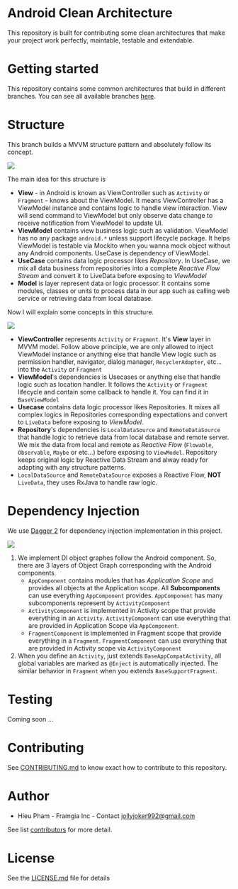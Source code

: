 # Android Clean Architecture

This repository is built for contributing some clean architectures that make your project work perfectly, maintable, testable and extendable.

# Getting started
This repository contains some common architectures that build in different branches. You can see all available branches [here](https://github.com/jollyjoker992/android-clean-architecture/branches).

# Structure
This branch builds a MVVM structure pattern and absolutely follow its concept.

![](https://i.imgur.com/EnYDF7X.png)

The main idea for this structure is
- **View** - in Android is known as ViewController such as `Activity` or `Fragment` - knows about the ViewModel. It means ViewController has a ViewModel instance and contains logic to handle view interaction. View will send command to ViewModel but only observe data change to receive notification from ViewModel to update UI.
- **ViewModel** contains view business logic such as validation. ViewModel has no any package `android.*` unless support lifecycle package. It helps ViewModel is testable via Mockito when you wanna mock object without any Android components. UseCase is dependency of ViewModel.
- **UseCase** contains data logic processor likes *Repository*. In UseCase, we mix all data business from repositories into a complete *Reactive Flow Stream* and convert it to LiveData before exposing to *ViewModel* 
- **Model** is layer represent data or logic processor. It contains some modules, classes or units to process data in our app such as calling web service or retrieving data from local database. 


Now I will explain some concepts in this structure.

![](https://i.imgur.com/vpiYZ5n.png)

- **ViewController** represents `Activity` or `Fragment`. It's **View** layer in MVVM model. Follow above principle, we are only allowed to inject ViewModel instance or anything else that handle View logic such as permission handler, navigator, dialog manager, `RecyclerAdapter`, etc... into the `Activity` or `Fragment`
- **ViewModel**'s dependencies is Usecases or anything else that handle logic such as location handler. It follows the `Activity` or `Fragment` lifecycle and contain some callback to handle it. You can find it in `BaseViewModel`
- **Usecase** contains data logic processor likes Repositories. It mixes all complex logics in Repositories corresponding expectations and convert to `LiveData` before exposing to *ViewModel*.
- **Repository**'s dependencies is `LocalDataSource` and `RemoteDataSource` that handle logic to retrieve data from local database and remote server. We mix the data from local and remote as *Reactive Flow* (`Flowable`, `Observable`, `Maybe` or etc...) before exposing to `ViewModel`. Repository keeps original logic by Reactive Data Stream and alway ready for adapting with any structure patterns.
- `LocalDataSource` and `RemoteDataSource` exposes a Reactive Flow, **NOT** `LiveData`, they uses RxJava to handle raw logic.

# Dependency Injection
We use [Dagger 2](https://google.github.io/dagger/) for dependency injection implementation in this project.

![](https://image.ibb.co/dgttT8/DI.png)

1. We implement DI object graphes follow the Android component. So, there are 3 layers of Object Graph corresponding with the Android components. 
    - `AppComponent` contains modules that has *Application Scope* and provides all objects at the Application scope. All **Subcomponents** can use everything `AppComponent` provides. `AppComponent` has many subcomponents represent by `ActivityComponent`
    - `ActivityComponent` is implemented in Activity scope that provide everything in an `Activity`. `ActivityComponent` can use everything that are provided in Application Scope via `AppComponent`.
    - `FragmentComponent` is implemented in Fragment scope that provide everything in a `Fragment`. `FragmentComponent` can use everything that are provided in Activity scope via `ActivityComponent`
2. When you define an `Activity`, just extends `BaseAppCompatActivity`, all global variables are marked as `@Inject` is automatically injected. The similar behavior in `Fragment` when you extends `BaseSupportFragment`.

# Testing
Coming soon ...

# Contributing
See [CONTRIBUTING.md](https://github.com/jollyjoker992/android-clean-architecture/blob/master/CONTRIBUTING.md) to know exact how to contribute to this repository.

# Author
- Hieu Pham - Framgia Inc - Contact jollyjoker992@gmail.com

See list [contributors](https://github.com/jollyjoker992/android-clean-architecture/graphs/contributors) for more detail.

# License
See the [LICENSE.md](https://github.com/jollyjoker992/android-clean-architecture/blob/master/LICENSE.md) file for details



